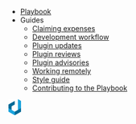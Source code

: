<!-- _navbar.md -->

- [Playbook](/)
- Guides
  - [Claiming expenses](guides/claiming-expenses.md)
  - [Development workflow](guides/development-workflow.md)
  - [Plugin updates](guides/plugin-updates.md)
  - [Plugin reviews](guides/plugin-reviews.md)
  - [Plugin advisories](guides/plugin-advisories.md)
  - [Working remotely](guides/working-remotely.md)
  - [Style guide](guides/style-guide.md)
  - [Contributing to the Playbook](contributing.md)

<div class="logo">
  <img src="build/assets/img/dxw-marker.svg" height="32px">
</div>
